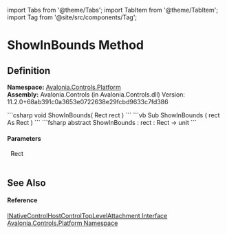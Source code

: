 import Tabs from '@theme/Tabs'; 
import TabItem from '@theme/TabItem'; 
import Tag from '@site/src/components/Tag'; 

# ShowInBounds Method




## Definition
**Namespace:** <a href="N_Avalonia_Controls_Platform">Avalonia.Controls.Platform</a>  
**Assembly:** Avalonia.Controls (in Avalonia.Controls.dll) Version: 11.2.0+68ab391c0a3653e0722638e29fcbd9633c7fd386

<Tabs groupId="api-code-preview">
<TabItem value="csharp" label="C#">
```csharp
void ShowInBounds(
	Rect rect
)
```
</TabItem>
<TabItem value="vb" label="VB">
```vb
Sub ShowInBounds ( 
	rect As Rect
)
```
</TabItem>
<TabItem value="fsharp" label="F#">
```fsharp
abstract ShowInBounds : 
        rect : Rect -> unit 
```
</TabItem>
</Tabs>



#### Parameters
<dl><dt>  Rect</dt><dd> </dd></dl>

## See Also


#### Reference
<a href="T_Avalonia_Controls_Platform_INativeControlHostControlTopLevelAttachment">INativeControlHostControlTopLevelAttachment Interface</a>  
<a href="N_Avalonia_Controls_Platform">Avalonia.Controls.Platform Namespace</a>  
